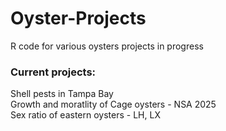 # Oyster-Projects
R code for various oysters projects in progress

### Current projects: <br>
Shell pests in Tampa Bay <br>
Growth and moratlity of Cage oysters - NSA 2025 <br>
Sex ratio of eastern oysters - LH, LX 


